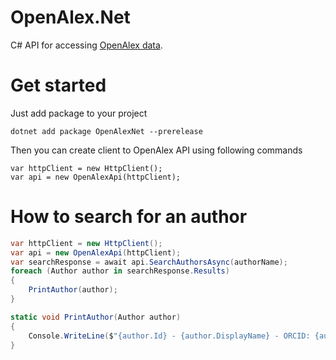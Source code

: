 # OpenAlex.Net

C# API for accessing [OpenAlex data](https://openalex.org).

# Get started

Just add package to your project
```
dotnet add package OpenAlexNet --prerelease
```

Then you can create client to OpenAlex API using following commands
```
var httpClient = new HttpClient();
var api = new OpenAlexApi(httpClient);
```

# How to search for an author

```csharp
var httpClient = new HttpClient();
var api = new OpenAlexApi(httpClient);
var searchResponse = await api.SearchAuthorsAsync(authorName);
foreach (Author author in searchResponse.Results)
{
    PrintAuthor(author);
}

static void PrintAuthor(Author author)
{
    Console.WriteLine($"{author.Id} - {author.DisplayName} - ORCID: {author.Orcid} Last worket at: {author.LastKnownInstitution?.DisplayName} Works: {author.WorksCount}");
}
```